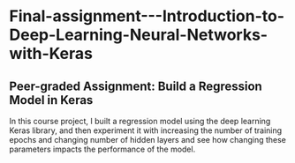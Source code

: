 # Final-assignment---Introduction-to-Deep-Learning-Neural-Networks-with-Keras
## Peer-graded Assignment: Build a Regression Model in Keras
In this course project, I built a regression model using the deep learning Keras library, and then experiment it with increasing the number of training epochs and changing number of hidden layers and see how changing these parameters impacts the performance of the model.
